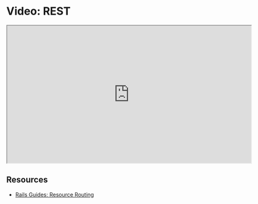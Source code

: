 # Video: REST

<iframe src="https://player.vimeo.com/video/604353418/?title=0&byline=0&portrait=0" width="640" height="360" allowfullscreen="allowfullscreen" allow="autoplay; fullscreen; picture-in-picture"></iframe>

## Resources

- [Rails Guides: Resource Routing](https://guides.rubyonrails.org/routing.html#resource-routing-the-rails-default)

